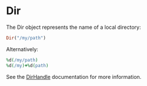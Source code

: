 # Dir

The Dir object represents the name of a local directory:

```ruby
Dir("/my/path")
```

Alternatively:

```ruby
%d(/my/path)
%d(/my)+%d(path)
```

See the [DirHandle](dirhandle.md) documentation for more information.
